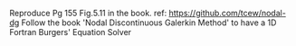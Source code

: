 Reproduce Pg 155 Fig.5.11 in the book.
ref: https://github.com/tcew/nodal-dg
Follow the book 'Nodal Discontinuous Galerkin Method' to have a 1D Fortran Burgers' Equation Solver
